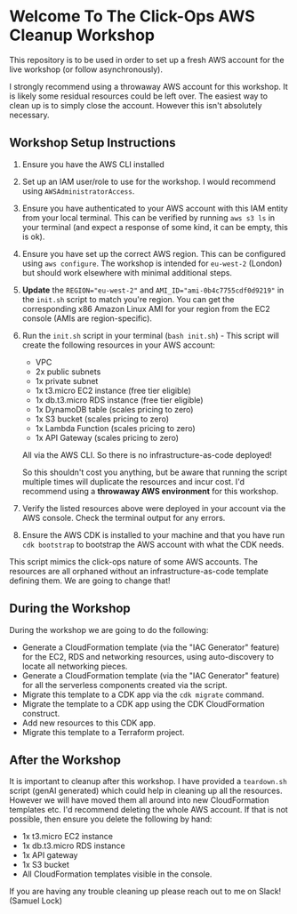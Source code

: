 # Welcome To The Click-Ops AWS Cleanup Workshop

This repository is to be used in order to set up a fresh AWS account for the live workshop (or follow asynchronously).

I strongly recommend using a throwaway AWS account for this workshop. It is likely some residual resources could be left over. The easiest way to clean up is to simply close the account. However this isn't absolutely necessary.

## Workshop Setup Instructions

1) Ensure you have the AWS CLI installed
2) Set up an IAM user/role to use for the workshop. I would recommend using `AWSAdministratorAccess`.
3) Ensure you have authenticated to your AWS account with this IAM entity from your local terminal. This can be verified by running `aws s3 ls` in your terminal (and expect a response of some kind, it can be empty, this is ok).
4) Ensure you have set up the correct AWS region. This can be configured using `aws configure`. The workshop is intended for `eu-west-2` (London) but should work elsewhere with minimal additional steps.
5) **Update** the `REGION="eu-west-2"` and `AMI_ID="ami-0b4c7755cdf0d9219"` in the `init.sh` script to match you're region. You can get the corresponding x86 Amazon Linux AMI for your region from the EC2 console (AMIs are region-specific).
5) Run the `init.sh` script in your terminal (`bash init.sh`) - This script will create the following resources in your AWS account:
    -   VPC
    -   2x public subnets
    -   1x private subnet
    -   1x t3.micro EC2 instance (free tier eligible)
    -   1x db.t3.micro RDS instance (free tier eligible)
    -   1x DynamoDB table (scales pricing to zero)
    -   1x S3 bucket (scales pricing to zero)
    -   1x Lambda Function (scales pricing to zero)
    -   1x API Gateway (scales pricing to zero)

    All via the AWS CLI. So there is no infrastructure-as-code deployed!

    So this shouldn't cost you anything, but be aware that running the script multiple times will duplicate the resources and incur cost. I'd recommend using a **throwaway AWS environment** for this workshop.
6) Verify the listed resources above were deployed in your account via the AWS console. Check the terminal output for any errors.
7) Ensure the AWS CDK is installed to your machine and that you have run `cdk bootstrap` to bootstrap the AWS account with what the CDK needs.

This script mimics the click-ops nature of some AWS accounts. The resources are all orphaned without an infrastructure-as-code template defining them. We are going to change that!

## During the Workshop

During the workshop we are going to do the following:
- Generate a CloudFormation template (via the "IAC Generator" feature) for the EC2, RDS and networking resources, using auto-discovery to locate all networking pieces.
- Generate a CloudFormation template (via the "IAC Generator" feature) for all the serverless components created via the script.
- Migrate this template to a CDK app via the `cdk migrate` command.
- Migrate the template to a CDK app using the CDK CloudFormation construct.
- Add new resources to this CDK app.
- Migrate this template to a Terraform project.


## After the Workshop

It is important to cleanup after this workshop. I have provided a `teardown.sh` script (genAI generated) which could help in cleaning up all the resources. However we will have moved them all around into new CloudFormation templates etc. I'd recommend deleting the whole AWS account. If that is not possible, then ensure you delete the following by hand:
- 1x t3.micro EC2 instance
- 1x db.t3.micro RDS instance
- 1x API gateway
- 1x S3 bucket
- All CloudFormation templates visible in the console.

If you are having any trouble cleaning up please reach out to me on Slack! (Samuel Lock)